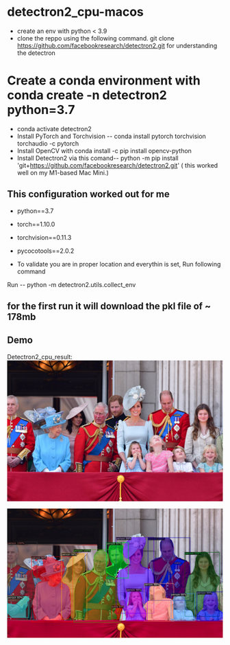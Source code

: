 # detectron2_cpu-macos
- create an env with python < 3.9
- clone the reppo using the following command.
  git clone https://github.com/facebookresearch/detectron2.git
  for understanding the detectron 
  
  
# Create a conda environment with conda create -n detectron2 python=3.7
- conda activate detectron2
- Install PyTorch and Torchvision --  conda install pytorch torchvision torchaudio -c pytorch
- Install OpenCV with conda install -c pip install opencv-python
- Install Detectron2 via this comand-- python -m pip install 'git+https://github.com/facebookresearch/detectron2.git' ( this worked well on my M1-based Mac Mini.)
  
  
  

 ## This configuration worked out for me ##
  - python==3.7
  - torch==1.10.0
  - torchvision==0.11.3
  - pycocotools==2.0.2

  
  - To validate you are in proper location and everythin is set, Run following command
   
   
   Run --  python -m detectron2.utils.collect_env

  ## for the first run it will download the pkl file of ~ 178mb
  
  ## Demo
  Detectron2_cpu_result:
![british.jpeg](https://github.com/animeesh/detectron2_cpu-macos/blob/main/british.jpeg)


![detectron.png](https://github.com/animeesh/detectron2_cpu-macos/blob/main/detectron2.png)


